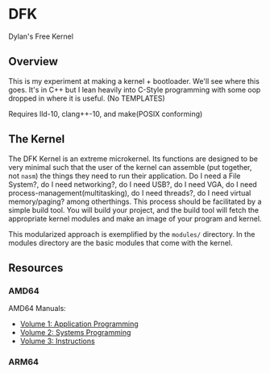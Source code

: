 # DFK
Dylan's Free Kernel

## Overview
This is my experiment at making a kernel + bootloader. We'll see where this goes. It's in C++ but I lean heavily into C-Style programming with some oop dropped in where it is useful. (No TEMPLATES)

Requires lld-10, clang++-10, and make(POSIX conforming)


## The Kernel
The DFK Kernel is an extreme microkernel. Its functions are designed to be very minimal such that the user of the kernel can assemble (put together, not `nasm`) the things they need to run their application. Do I need a File System?, do I need networking?, do I need USB?, do I need VGA, do I need process-management(multitasking), do I need threads?, do I need virtual memory/paging? among otherthings. This process should be facilitated by a simple build tool. You will build your project, and the build tool will fetch the appropriate kernel modules and make an image of your program and kernel. 

This modularized approach is exemplified by the `modules/` directory. In the modules directory are the basic modules that come with the kernel.



## Resources
### AMD64
AMD64 Manuals:
- [Volume 1: Application Programming](https://www.amd.com/system/files/TechDocs/24592.pdf)
- [Volume 2: Systems Programming](https://www.amd.com/system/files/TechDocs/24593.pdf)
- [Volume 3: Instructions](https://www.amd.com/system/files/TechDocs/24594.pdf)


### ARM64
